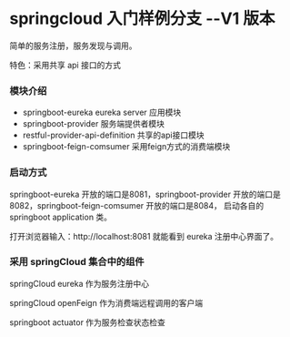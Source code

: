 # springcloud 入门样例分支 --V1 版本

简单的服务注册，服务发现与调用。

特色：采用共享 api 接口的方式

### 模块介绍
- springboot-eureka                   eureka server 应用模块
- springboot-provider                 服务端提供者模块
- restful-provider-api-definition     共享的api接口模块   
- springboot-feign-comsumer           采用feign方式的消费端模块

### 启动方式
springboot-eureka 开放的端口是8081，springboot-provider 开放的端口是8082，springboot-feign-comsumer 开放的端口是8084， 启动各自的springboot application 类。

打开浏览器输入：http://localhost:8081 就能看到 eureka 注册中心界面了。

### 采用 springCloud 集合中的组件

springCloud eureka  作为服务注册中心

springCloud openFeign 作为消费端远程调用的客户端

springboot actuator 作为服务检查状态检查





